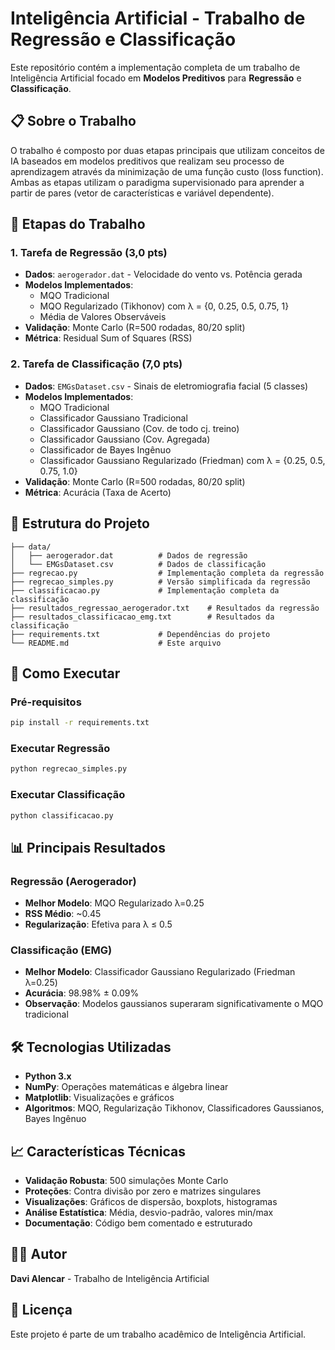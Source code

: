 # Inteligência Artificial - Trabalho de Regressão e Classificação

Este repositório contém a implementação completa de um trabalho de Inteligência Artificial focado em **Modelos Preditivos** para **Regressão** e **Classificação**.

## 📋 Sobre o Trabalho

O trabalho é composto por duas etapas principais que utilizam conceitos de IA baseados em modelos preditivos que realizam seu processo de aprendizagem através da minimização de uma função custo (loss function). Ambas as etapas utilizam o paradigma supervisionado para aprender a partir de pares (vetor de características e variável dependente).

## 🎯 Etapas do Trabalho

### 1. **Tarefa de Regressão** (3,0 pts)
- **Dados**: `aerogerador.dat` - Velocidade do vento vs. Potência gerada
- **Modelos Implementados**:
  - MQO Tradicional
  - MQO Regularizado (Tikhonov) com λ = {0, 0.25, 0.5, 0.75, 1}
  - Média de Valores Observáveis
- **Validação**: Monte Carlo (R=500 rodadas, 80/20 split)
- **Métrica**: Residual Sum of Squares (RSS)

### 2. **Tarefa de Classificação** (7,0 pts)
- **Dados**: `EMGsDataset.csv` - Sinais de eletromiografia facial (5 classes)
- **Modelos Implementados**:
  - MQO Tradicional
  - Classificador Gaussiano Tradicional
  - Classificador Gaussiano (Cov. de todo cj. treino)
  - Classificador Gaussiano (Cov. Agregada)
  - Classificador de Bayes Ingênuo
  - Classificador Gaussiano Regularizado (Friedman) com λ = {0.25, 0.5, 0.75, 1.0}
- **Validação**: Monte Carlo (R=500 rodadas, 80/20 split)
- **Métrica**: Acurácia (Taxa de Acerto)

## 📁 Estrutura do Projeto

```
├── data/
│   ├── aerogerador.dat          # Dados de regressão
│   └── EMGsDataset.csv          # Dados de classificação
├── regrecao.py                  # Implementação completa da regressão
├── regrecao_simples.py          # Versão simplificada da regressão
├── classificacao.py             # Implementação completa da classificação
├── resultados_regressao_aerogerador.txt    # Resultados da regressão
├── resultados_classificacao_emg.txt        # Resultados da classificação
├── requirements.txt             # Dependências do projeto
└── README.md                    # Este arquivo
```

## 🚀 Como Executar

### Pré-requisitos
```bash
pip install -r requirements.txt
```

### Executar Regressão
```bash
python regrecao_simples.py
```

### Executar Classificação
```bash
python classificacao.py
```

## 📊 Principais Resultados

### Regressão (Aerogerador)
- **Melhor Modelo**: MQO Regularizado λ=0.25
- **RSS Médio**: ~0.45
- **Regularização**: Efetiva para λ ≤ 0.5

### Classificação (EMG)
- **Melhor Modelo**: Classificador Gaussiano Regularizado (Friedman λ=0.25)
- **Acurácia**: 98.98% ± 0.09%
- **Observação**: Modelos gaussianos superaram significativamente o MQO tradicional

## 🛠️ Tecnologias Utilizadas

- **Python 3.x**
- **NumPy**: Operações matemáticas e álgebra linear
- **Matplotlib**: Visualizações e gráficos
- **Algoritmos**: MQO, Regularização Tikhonov, Classificadores Gaussianos, Bayes Ingênuo

## 📈 Características Técnicas

- **Validação Robusta**: 500 simulações Monte Carlo
- **Proteções**: Contra divisão por zero e matrizes singulares
- **Visualizações**: Gráficos de dispersão, boxplots, histogramas
- **Análise Estatística**: Média, desvio-padrão, valores min/max
- **Documentação**: Código bem comentado e estruturado

## 👨‍💻 Autor

**Davi Alencar** - Trabalho de Inteligência Artificial

## 📝 Licença

Este projeto é parte de um trabalho acadêmico de Inteligência Artificial.